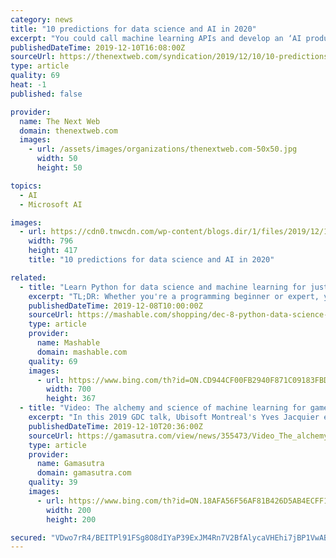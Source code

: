 ```yaml
---
category: news
title: "10 predictions for data science and AI in 2020"
excerpt: "You could call machine learning APIs and develop an ‘AI product’ if you are a software engineer. You could build and deploy the same model on cloud platforms such as AWS Sagemaker or Azure ML Studio if you have familiarity with cloud offerings. And the list goes on. The net result may be fertile ground for misunderstanding and turf wars due ..."
publishedDateTime: 2019-12-10T16:08:00Z
sourceUrl: https://thenextweb.com/syndication/2019/12/10/10-predictions-for-data-science-and-ai-in-2020/
type: article
quality: 69
heat: -1
published: false

provider:
  name: The Next Web
  domain: thenextweb.com
  images:
    - url: /assets/images/organizations/thenextweb.com-50x50.jpg
      width: 50
      height: 50

topics:
  - AI
  - Microsoft AI

images:
  - url: https://cdn0.tnwcdn.com/wp-content/blogs.dir/1/files/2019/12/1-copy-1-796x417.jpg
    width: 796
    height: 417
    title: "10 predictions for data science and AI in 2020"

related:
  - title: "Learn Python for data science and machine learning for just $10"
    excerpt: "TL;DR: Whether you're a programming beginner or expert, you can grab the Python for Data Science and Machine Learning Bootcamp for $9.99, a 94% savings. Both beginners and experienced coders are becoming more interested in data science and machine learning, and there's no better place to start than with Python. This Python for data science and ..."
    publishedDateTime: 2019-12-08T10:00:00Z
    sourceUrl: https://mashable.com/shopping/dec-8-python-data-science-online-course/
    type: article
    provider:
      name: Mashable
      domain: mashable.com
    quality: 69
    images:
      - url: https://www.bing.com/th?id=ON.CD944CF00FB2940F871C09183FBD964A
        width: 700
        height: 367
  - title: "Video: The alchemy and science of machine learning for games"
    excerpt: "In this 2019 GDC talk, Ubisoft Montreal's Yves Jacquier explains Ubisoft's strategy for incorporating modern AI and machine learning in big-budget triple-A games. Jacquier's presentation shed light on how Ubisoft incorporates these new technologies into its production process for making games like Assassin's Creed Odyssey, Rainbow Six ..."
    publishedDateTime: 2019-12-10T20:36:00Z
    sourceUrl: https://gamasutra.com/view/news/355473/Video_The_alchemy_and_science_of_machine_learning_for_games.php
    type: article
    provider:
      name: Gamasutra
      domain: gamasutra.com
    quality: 39
    images:
      - url: https://www.bing.com/th?id=ON.18AFA56F56AF81B426D5AB4ECFF18D3A
        width: 200
        height: 200

secured: "VDwo7rR4/BEITPl91FSg8O8dIYaP39ExJM4Rn7V2BfAlycaVHEhi7jBP1VwABqckqCc2GSkz4B/43WeMM6Q3O7YmqjdLner0SEVg5fwN1aPmd9N1BNL9VQUc5Nz20JL1idsPxsffpYxTYw387nJJ8BiF6jwTr6d6ayKmmv4SNmMMuxLjMxY0/YWjPx3IRW2M309/HUWUxEoJ40yxRaHKGop04toDii6OmcUYSoEXgqd9Ul7mldeje0EK4kJAY7GTltr+TVDVRwvA06vg8rZp5w==;7AO+CIq+tlFYmjmrgQL8FQ=="
---
```


